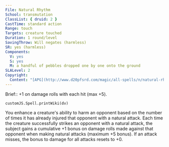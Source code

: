 ```yaml
---
File: Natural Rhythm
School: transmutation
ClassList: { druid: 2 }
CastTime: standard action
Range: touch
Targets: creature touched
Duration: 1 round/level
SavingThrow: Will negates (harmless)
SR: yes (harmless)
Components:
  V: yes
  S: yes
  M: a handful of pebbles dropped one by one onto the ground
SLALevel: 2
Copyright:
  Content: "[APG](http://www.d20pfsrd.com/magic/all-spells/n/natural-rhythm)"
---
```

Brief:: +1 on damage rolls with each hit (max +5).

```dataviewjs
customJS.Spell.printWiki(dv)
```

You enhance a creature's ability to harm an opponent based on the number of times it has already injured that opponent with a natural attack. Each time the creature successfully strikes an opponent with a natural attack, the subject gains a cumulative +1 bonus on damage rolls made against that opponent when making natural attacks (maximum +5 bonus). If an attack misses, the bonus to damage for all attacks resets to +0.
